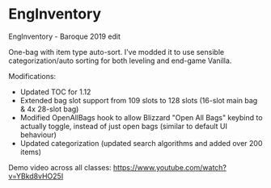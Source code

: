 # EngInventory
EngInventory - Baroque 2019 edit

One-bag with item type auto-sort. I've modded it to use sensible categorization/auto sorting for both leveling and end-game Vanilla.

Modifications:

- Updated TOC for 1.12
- Extended bag slot support from 109 slots to 128 slots (16-slot main bag & 4x 28-slot bag)
- Modified OpenAllBags hook to allow Blizzard "Open All Bags" keybind to actually toggle, instead of just open bags (similar to default UI behaviour)
- Updated categorization (updated search algorithms and added over 200 items)

Demo video across all classes: https://www.youtube.com/watch?v=YBkd8vHO25I
